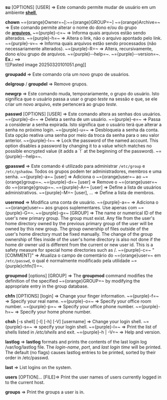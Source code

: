 **su** [OPTIONS]  [USER] => Este comando permite mudar de usuário em um ambiente [**shell**.](https://guialinux.uniriotec.br/shell/)

**chown** ~={orange}Owner=~[:~={orange}GROUP=~] ~={orange}Archive=~ => Este comando permite alterar o nome do dono e/ou do grupo de [**arquivos**.](https://guialinux.uniriotec.br/arquivo/)
	~={purple}-c=~ => Informa quais arquivos estão sendo alterados.
	~={purple}-h=~ => Altera o link, não o arquivo apontado pelo link.
	~={purple}-v=~ => Informa quais arquivos estão sendo processados (não necessariamente alterados).
	~={purple}-R=~ => Altera, recursivamente, dono e/ou grupo de arquivos.
	~={purple}--help=~.
	~={purple}--version=~.
	**Ex.:** ==>	
	![[Pasted image 20250320101051.png]]

**groupadd** => Este comando cria um novo grupo de usuários.

**delgroup** / **groupdel** => Remove grupos.

**newgrp** => Este comando muda, temporariamente, o grupo do usuário. Isto significa que o usuário passa a usar o grupo _teste_ na sessão e que, se ele criar um novo arquivo, este pertencerá ao grupo _teste._

**passwd** [OPTIONS]  [USER] => Este comando altera as senhas dos usuários.
	~={purple}-d=~ => Deleta a senha de um usuário.
	~={purple}-e=~ => Passa a considerar a senha expirada. Isto significa que o usuário terá que alterar a senha no próximo login.
	~={purple}-u=~ => Desbloqueia a senha da conta. Esta opção reativa uma senha por meio da troca da senha para o seu valor anterior.
	~={purple}-l=~ => Lock the password of the named account. This option disables a password by        changing it to a value which matches no possible encrypted value (it adds a ´!´ at the beginning of the password).
	~={purple}--help=~.

**gpasswd** => Este comando é utilizado para administrar `/etc/group` e `/etc/gshadow`. Todos os grupos podem ter administradores, membros e uma senha.
	~={purple}-a=~ [user] => Adiciona o ~={orange}user=~ ao ~={orange}group=~.
	~={purple}-d=~ [user] => Remove o ~={orange}user=~ do ~={orange}group=~.
	~={purple}-A=~ [user] => Define a lista de usuários administrativos.
	~={purple}-M=~ [user], ... => Define a lista de membros.

**usermod** => Modifica uma conta de usuário.
	~={purple}-a=~ => Adiciona o ~={orange}user=~ aos grupos suplementares. Use apenas com ~={purple}-G=~.
	~={purple}-g=~ [GROUP] => The name or numerical ID of the user's new primary group. The
           group must exist.
           Any file from the user's home directory owned by the previous
           primary group of the user will be owned by this new group.
           The group ownership of files outside of the user's home
           directory must be fixed manually.
           The change of the group ownership of files inside of the
           user's home directory is also not done if the home dir owner
           uid is different from the current or new user id. This is a
           safety measure for special home directories such as /.
       ~={purple}-c=~ "[COMMENT]" => Atualiza o campo de comentário do ~={orange}user=~ em `/etc/passwd`, o qual é normalmente modificado pela utilidade ~={purple}chfn(1)=~.

**groupmod** [options]  [GROUP] => The **groupmod** command modifies the definition of the specified ~={orange}GROUP=~ by modifying the appropriate entry in the group database.

**chfn** [OPTIONS]  [login] => Change your finger information.
	~={purple}-f=~ => Specify your real name.
	~={purple}-o=~ => Specify your office room number.
	~={purple}-p=~ => Specify your office phone number.
	~={purple}-h=~ => Specify your home phone number.

**chsh** [-s shell]  [-l]  [-h]  [-V]  [username] => Change your login shell.
	~={purple}-s=~ => specify your login shell.
	~={purple}-l=~ => Print the list of shells listed in _/etc/shells_ and exit.
	~={purple}-h | -V=~ => Help and version.

**lastlog** => **lastlog** formats and prints the contents of the last login log
       /var/log/lastlog file. The _login-name_, _port_, and _last login time_
       will be printed. The default (no flags) causes lastlog entries to
       be printed, sorted by their order in /etc/passwd.

**last** => List logins on the system.

**users** [OPTION]... [FILE]=> Print the user names of users currently logged in to the
current host.

**groups** => Print the groups a user is in.


